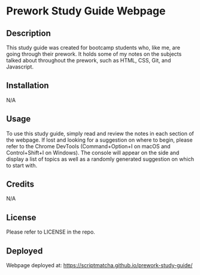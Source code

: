 
# Prework Study Guide Webpage

## Description

This study guide was created for bootcamp students who, like me, are going through their prework. It holds some of my notes on the subjects talked about throughout the prework, such as HTML, CSS, Git, and Javascript.

## Installation

N/A

## Usage

To use this study guide, simply read and review the notes in each section of the webpage. If lost and looking for a suggestion on where to begin, please refer to the Chrome DevTools (Command+Option+I on macOS and Control+Shift+I on Windows). The console will appear on the side and display a list of topics as well as a randomly generated suggestion on which to start with.

## Credits

N/A

## License

Please refer to LICENSE in the repo.

## Deployed

Webpage deployed at: https://scriptmatcha.github.io/prework-study-guide/
